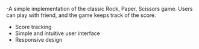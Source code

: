 -A simple implementation of the classic Rock, Paper, Scissors game. Users can play with friend, and the game keeps track of the score.
- Score tracking
- Simple and intuitive user interface
- Responsive design
